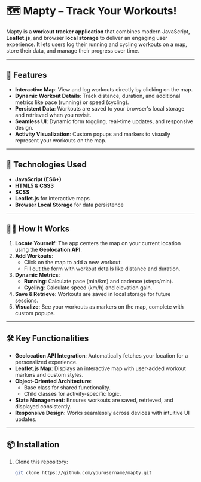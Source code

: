 # 🗺️ Mapty – Track Your Workouts!

Mapty is a **workout tracker application** that combines modern JavaScript, **Leaflet.js**, and browser **local storage** to deliver an engaging user experience. It lets users log their running and cycling workouts on a map, store their data, and manage their progress over time.

---

## 🚀 Features
- **Interactive Map**: View and log workouts directly by clicking on the map.
- **Dynamic Workout Details**: Track distance, duration, and additional metrics like pace (running) or speed (cycling).
- **Persistent Data**: Workouts are saved to your browser's local storage and retrieved when you revisit.
- **Seamless UI**: Dynamic form toggling, real-time updates, and responsive design.
- **Activity Visualization**: Custom popups and markers to visually represent your workouts on the map.

---

## 🔧 Technologies Used
- **JavaScript (ES6+)**
- **HTML5 & CSS3**
- **SCSS**
- **Leaflet.js** for interactive maps
- **Browser Local Storage** for data persistence

---

## 🏋️‍♂️ How It Works
1. **Locate Yourself**: The app centers the map on your current location using the **Geolocation API**.
2. **Add Workouts**:
   - Click on the map to add a new workout.
   - Fill out the form with workout details like distance and duration.
3. **Dynamic Metrics**:
   - **Running**: Calculate pace (min/km) and cadence (steps/min).
   - **Cycling**: Calculate speed (km/h) and elevation gain.
4. **Save & Retrieve**: Workouts are saved in local storage for future sessions.
5. **Visualize**: See your workouts as markers on the map, complete with custom popups.

---

## 🛠️ Key Functionalities
- **Geolocation API Integration**: Automatically fetches your location for a personalized experience.
- **Leaflet.js Map**: Displays an interactive map with user-added workout markers and custom styles.
- **Object-Oriented Architecture**:
  - Base class for shared functionality.
  - Child classes for activity-specific logic.
- **State Management**: Ensures workouts are saved, retrieved, and displayed consistently.
- **Responsive Design**: Works seamlessly across devices with intuitive UI updates.

---

## 📦 Installation
1. Clone this repository:
   ```bash
   git clone https://github.com/yourusername/mapty.git
